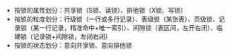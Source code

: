 - 按锁的属性划分：共享锁（S锁、读锁）、排他锁（X锁、写锁）
- 按锁的粒度划分：行级锁（一行或多行记录）、表级锁（某张表）、页级锁、记录锁（某一行记录，精准命中+唯一索引）、间隙锁（表区间，左开右闭）、临建锁（记录锁+间隙锁，左闭右闭）
- 按锁的状态划分：意向共享锁、意向排他锁
